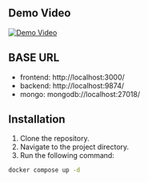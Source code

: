 ## Demo Video

[![Demo Video](https://img.shields.io/badge/Demo-Video-blue)](https://drive.google.com/file/d/1OXF1UB-fGLo5DO0ITYkHaYhnake6wXZj/view?usp=sharing)

## BASE URL

- frontend: http://localhost:3000/
- backend: http://localhost:9874/
- mongo: mongodb://localhost:27018/

## Installation

1. Clone the repository.
2. Navigate to the project directory.
3. Run the following command:

```bash
docker compose up -d
